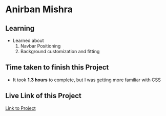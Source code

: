 # Anirban Mishra

## Learning

- Learned about 
    1. Navbar Positioning 
    2. Background customization and fitting
    
## Time taken to finish this Project

- It took **1.3 hours** to complete, but I was getting more familiar with CSS

## Live Link of this Project
[Link to Project](https://jsb-p-5.netlify.app)




